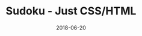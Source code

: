 ---
title: 'Sudoku - Just CSS/HTML'
description: 'Complete a sudoku puzzle without Javascript or server-side interaction.'
gametype: 'simple'
gameid: 16
date: 2018-06-20
tags: []
draft: false
type: 'games'
num19: [{'idx':1,'arr1':[1,2,3,4,5,6,7,8,9],'arr2':[1,2,3,4,5,6,7,8,9]},{'idx':2,'arr1':[1,2,3,4,5,6,7,8,9],'arr2':[1,2,3,4,5,6,7,8,9]},{'idx':3,'arr1':[1,2,3,4,5,6,7,8,9],'arr2':[1,2,3,4,5,6,7,8,9]},{'idx':4,'arr1':[1,2,3,4,5,6,7,8,9],'arr2':[1,2,3,4,5,6,7,8,9]},{'idx':5,'arr1':[1,2,3,4,5,6,7,8,9],'arr2':[1,2,3,4,5,6,7,8,9]},{'idx':6,'arr1':[1,2,3,4,5,6,7,8,9],'arr2':[1,2,3,4,5,6,7,8,9]},{'idx':7,'arr1':[1,2,3,4,5,6,7,8,9],'arr2':[1,2,3,4,5,6,7,8,9]},{'idx':8,'arr1':[1,2,3,4,5,6,7,8,9],'arr2':[1,2,3,4,5,6,7,8,9]},{'idx':9,'arr1':[1,2,3,4,5,6,7,8,9],'arr2':[1,2,3,4,5,6,7,8,9]}]
puzzle: [[0, 0, 0, 4, 9, 3, 0, 0, 0], [1, 0, 0, 6, 0, 0, 0, 4, 5], [0, 8, 0, 0, 7, 0, 0, 3, 0], [0, 0, 6, 0, 0, 0, 3, 8, 0], [0, 1, 0, 0, 0, 0, 0, 0, 0], [0, 0, 5, 0, 0, 0, 2, 1, 0], [0, 7, 0, 0, 4, 0, 0, 6, 0], [4, 0, 0, 7, 0, 0, 0, 5, 8], [0, 0, 0, 1, 5, 2, 0, 0, 0]]
layout: 'sudokucssstatic'
---